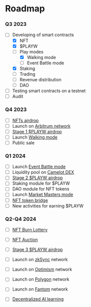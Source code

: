 # Roadmap

### Q3 2023

* [ ] Developing of smart contracts
  * [x] NFT
  * [x] $PLAYW
  * [ ] Play modes
    * [x] Walking mode
    * [ ] Event Battle mode
  * [x] Staking
  * [ ] Trading
  * [ ] Revenue distribution
  * [ ] DAO
* [ ] Testing smart contracts on a testnet
* [ ] Audit

### Q4 2023

* [ ] [NFTs airdrop](../nft-token/overview/airdrop.md)
* [ ] Launch on [Arbitrum network](https://arbitrum.io/)
* [ ] [Stage 1 $PLAYW airdrop](../plaw-token/overview/airdrops.md)
* [ ] Launch [Walking mode](../play-to-earn/play-modes/walking.md)
* [ ] Public sale

### Q1 2024

* [ ] Launch [Event Battle mode](../play-to-earn/play-modes/event-battle/)
* [ ] Liquidity pool on [Camelot DEX](https://camelot.exchange/)
* [ ] [Stage 2 $PLAYW airdrop](../plaw-token/overview/airdrops.md)
* [ ] Staking module for $PLAYW
* [ ] DAO module for NFT tokens
* [ ] Launch [Market Masters mode](../play-to-earn/play-modes/market-masters/)
* [ ] [NFT token bridge](../nft-token/overview/bridge.md)
* [ ] New activities for earning $PLAYW

### Q2-Q4 2024

* [ ] [NFT Burn Lottery](../nft-token/overview/burning-lottery.md)
* [ ] [NFT Аuction](../nft-token/overview/auction.md)
* [ ] [Stage 3 $PLAYW airdrop](../plaw-token/overview/airdrops.md)
* [ ] Launch on [zkSync](https://zksync.io/) network
* [ ] Launch on [Optimism](https://www.optimism.io/) network
* [ ] Launch on [Polygon](https://polygon.technology/) network
* [ ] Launch on [Fantom](https://fantom.foundation/) network
* [ ] [Decentralized AI learning](../#artificial-intelligence-learning)











